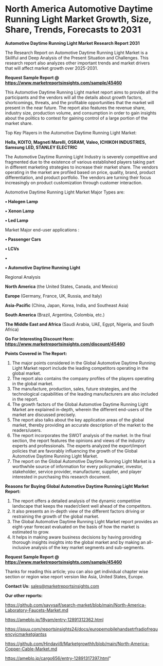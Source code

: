 # North America Automotive Daytime Running Light Market Growth, Size, Share, Trends, Forecasts to 2031

<strong>Automotive Daytime Running Light Market Research Report 2031</strong>

The Research Report on Automotive Daytime Running Light Market is a Skillful and Deep Analysis of the Present Situation and Challenges. This research report also analyzes other important trends and market drivers that will affect market growth over 2025-2031.

<strong>Request Sample Report @ <a href=https://www.marketreportsinsights.com/sample/45460>https://www.marketreportsinsights.com/sample/45460</a></strong>

This Automotive Daytime Running Light market report aims to provide all the participants and the vendors will all the details about growth factors, shortcomings, threats, and the profitable opportunities that the market will present in the near future. The report also features the revenue share, industry size, production volume, and consumption in order to gain insights about the politics to contest for gaining control of a large portion of the market share.

Top Key Players in the Automotive Daytime Running Light Market:

<strong>Hella, KOITO, Magneti Marelli, OSRAM, Valeo, ICHIKOH INDUSTRIES, Samsung LED, STANLEY ELECTRIC</strong>

The Automotive Daytime Running Light Industry is severely competitive and fragmented due to the existence of various established players taking part in different marketing strategies to increase their market share. The vendors operating in the market are profiled based on price, quality, brand, product differentiation, and product portfolio. The vendors are turning their focus increasingly on product customization through customer interaction.

Automotive Daytime Running Light Market Major Types are:

<strong>•  Halogen Lamp

•  Xenon Lamp

•  Led Lamp</strong>

Market Major end-user applications :

<strong>•  Passenger Cars

•  LCVs

•  

•  Automotive Daytime Running Light</strong>

Regional Analysis

</u><strong><b>North America</b></strong> (the United States, Canada, and Mexico)

<strong><b>Europe </b></strong>(Germany, France, UK, Russia, and Italy)

<strong><b>Asia-Pacific</b></strong> (China, Japan, Korea, India, and Southeast Asia)

<strong><b>South America</b></strong> (Brazil, Argentina, Colombia, etc.)

<strong><b>The Middle East and Africa</b></strong> (Saudi Arabia, UAE, Egypt, Nigeria, and South Africa)

<strong>Go For Interesting Discount Here: <a href=https://www.marketreportsinsights.com/discount/45460>https://www.marketreportsinsights.com/discount/45460</a></strong>

<strong>Points Covered in The Report:</strong>
<ol>
  <li>The major points considered in the Global Automotive Daytime Running Light Market report include the leading competitors operating in the global market.</li>
  <li>The report also contains the company profiles of the players operating in the global market.</li>
  <li>The manufacture, production, sales, future strategies, and the technological capabilities of the leading manufacturers are also included in the report.</li>
  <li>The growth factors of the Global Automotive Daytime Running Light Market are explained in-depth, wherein the different end-users of the market are discussed precisely.</li>
  <li>The report also talks about the key application areas of the global market, thereby providing an accurate description of the market to the readers/users.</li>
  <li>The report incorporates the SWOT analysis of the market. In the final section, the report features the opinions and views of the industry experts and professionals. The experts analyzed the export/import policies that are favorably influencing the growth of the Global Automotive Daytime Running Light Market.</li>
  <li>The report on the Global Automotive Daytime Running Light Market is a worthwhile source of information for every policymaker, investor, stakeholder, service provider, manufacturer, supplier, and player interested in purchasing this research document.</li>
</ol>
<strong>Reasons for Buying Global Automotive Daytime Running Light Market Report:</strong>

<ol>
  <li>The report offers a detailed analysis of the dynamic competitive landscape that keeps the reader/client well ahead of the competitors.</li>
  <li>It also presents an in-depth view of the different factors driving or restraining the growth of the global market.</li>
  <li>The Global Automotive Daytime Running Light Market report provides an eight-year forecast evaluated on the basis of how the market is estimated to grow.</li>
  <li>It helps in making aware business decisions by having providing thorough insights insights into the global market and by making an all-inclusive analysis of the key market segments and sub-segments.</li>
</ol>
<strong>Request Sample Report @ <a href=https://www.marketreportsinsights.com/sample/45460>https://www.marketreportsinsights.com/sample/45460</a></strong>


Thanks for reading this article; you can also get individual chapter wise section or region wise report version like Asia, United States, Europe.

<strong>Contact Us:</strong>
sales@marketreportsinsights.com

<strong>Our other reports:</strong>

<a href=https://github.com/sayysaif/search-market/blob/main/North-America-Laboratory-Faucets-Market.md>https://github.com/sayysaif/search-market/blob/main/North-America-Laboratory-Faucets-Market.md</a>

<a href=https://ameblo.jp/18yam/entry-12891312362.html>https://ameblo.jp/18yam/entry-12891312362.html</a>

<a href=https://issuu.com/reportsinsights24/docs/europemobilehandsetrfradiofrequencyicmarketgiantss>https://issuu.com/reportsinsights24/docs/europemobilehandsetrfradiofrequencyicmarketgiantss</a>

<a href=https://github.com/Hindavii9/Marketgrowthh/blob/main/North-America-Copper-Cable-Market.md>https://github.com/Hindavii9/Marketgrowthh/blob/main/North-America-Copper-Cable-Market.md</a>

<a href=https://ameblo.jp/cargo656/entry-12891317397.html>https://ameblo.jp/cargo656/entry-12891317397.html</a>"
